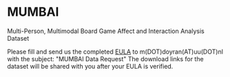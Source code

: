 # MUMBAI
Multi-Person, Multimodal Board Game Affect and Interaction Analysis Dataset

Please fill and send us the completed [EULA](EULA%20MUMBAI.docx) to m(DOT)doyran(AT)uu(DOT)nl with the subject: "MUMBAI Data Request"
The download links for the dataset will be shared with you after your EULA is verified.
